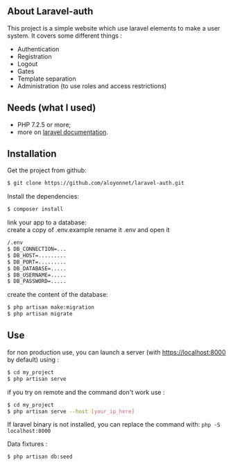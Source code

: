 ## About Laravel-auth

This project is a simple website which use laravel elements to make a user system.
It covers some different things :
  * Authentication
  * Registration
  * Logout
  * Gates
  * Template separation
  * Administration (to use roles and access restrictions)

## Needs (what I used)

  * PHP 7.2.5 or more;
  * more on [laravel documentation][1].

## Installation

Get the project from github:

```bash
$ git clone https://github.com/aloyonnet/laravel-auth.git
```

Install the dependencies:

```bash
$ composer install
```

link your app to a database:<br>
create a copy of .env.example rename it .env and open it
```bash
/.env
$ DB_CONNECTION=...
$ DB_HOST=.........
$ DB_PORT=.........
$ DB_DATABASE=.....
$ DB_USERNAME=.....
$ DB_PASSWORD=.....
```

create the content of the database:
```bash
$ php artisan make:migration
$ php artisan migrate
```

Use
-----
for non production use, you can launch a server (with <https://localhost:8000> by default) using :

```bash
$ cd my_project
$ php artisan serve
```

if you try on remote and the command don't work use :

```bash
$ cd my_project
$ php artisan serve --host [your_ip_here]
```

If laravel binary is not installed, you can replace the command with: 
`php -S localhost:8000`

Data fixtures :
```bash
$ php artisan db:seed
```

[1]: https://laravel.com/docs
